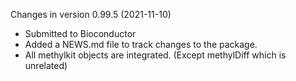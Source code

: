Changes in version 0.99.5 (2021-11-10)
+ Submitted to Bioconductor
+ Added a NEWS.md file to track changes to the package.
+ All methylkit objects are integrated. (Except methylDiff which is unrelated)